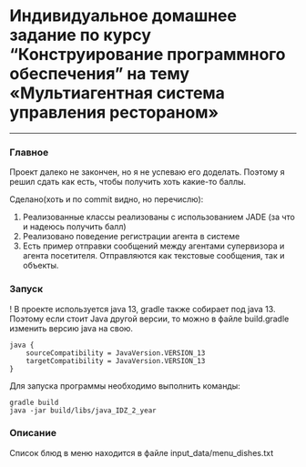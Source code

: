 # Индивидуальное домашнее задание по курсу “Конструирование программного обеспечения” на тему «Мультиагентная система управления рестораном»

---

### Главное

Проект далеко не закончен, но я не успеваю его доделать. Поэтому я решил сдать как есть, чтобы получить хоть какие-то баллы.

Сделано(хоть и по commit видно, но перечислю): 
1) Реализованные классы реализованы с использованием JADE (за что и надеюсь получить балл)
2) Реализовано поведение регистрации агента в системе
3) Есть пример отправки сообщений между агентами супервизора и агента посетителя. Отправляются как текстовые сообщения, так и объекты.

### Запуск
! В проекте используется java 13, gradle также собирает под java 13.
Поэтому если стоит Java другой версии, то можно в файле build.gradle изменить версию java на свою.
```
java {
    sourceCompatibility = JavaVersion.VERSION_13
    targetCompatibility = JavaVersion.VERSION_13
}
```
Для запуска программы необходимо выполнить команды:
```shell
gradle build
java -jar build/libs/java_IDZ_2_year
```

### Описание
Список блюд в меню находится в файле input_data/menu_dishes.txt
